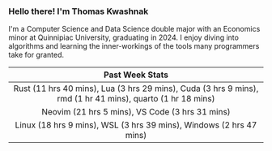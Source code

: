 
### Hello there! I'm Thomas Kwashnak

I'm a Computer Science and Data Science double major with an Economics
minor at Quinnipiac University, graduating in 2024.
I enjoy diving into algorithms and learning the inner-workings of the tools
many programmers take for granted.

| Past Week Stats |
| :---: |
| Rust (11 hrs 40 mins), Lua (3 hrs 29 mins), Cuda (3 hrs 9 mins), rmd (1 hr 41 mins), quarto (1 hr 18 mins) |
| Neovim (21 hrs 5 mins), VS Code (3 hrs 31 mins) |
| Linux (18 hrs 9 mins), WSL (3 hrs 39 mins), Windows (2 hrs 47 mins) |

